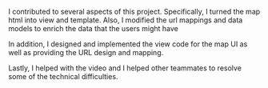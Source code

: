 I contributed to several aspects of this project. Specifically, I turned the map html into view and template. Also, I modified the url mappings and data models to enrich the data that the users might have

In addition, I designed and implemented the view code for the map UI as well as providing the URL design and mapping.

Lastly, I helped with the video and I helped other teammates to resolve some of the technical difficulties.
